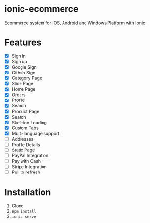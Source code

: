 # ionic-ecommerce
Ecommerce system for IOS, Android and Windows Platform with Ionic

# Features

 - [x] Sign In
 - [x] Sign up
 - [x] Google Sign
 - [x] Github Sign
 - [x] Category Page
 - [x] Slide Page
 - [x] Home Page
 - [x] Orders 
 - [x] Profile
 - [x] Search
 - [x] Product Page
 - [x] Search 
 - [x] Skeleton Loading
 - [x] Custom Tabs
 - [x] Multi-language support
 - [ ] Addresses
 - [ ] Profile Details
 - [ ] Static Page
 - [ ] PayPal Integration
 - [ ] Pay with Cash
 - [ ] Stripe Integration
 - [ ] Pull to refresh
 
# Installation

1. Clone 
2. ```npm install```
3. ```ionic serve```



